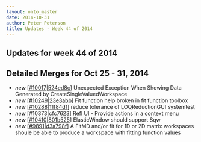 ```yaml
---
layout: onto_master
date: 2014-10-31
author: Peter Peterson
title: Updates - Week 44 of 2014
---
```

Updates for week 44 of 2014
---------------------------

Detailed Merges for Oct 25 - 31, 2014
-------------------------------------
* *new* \[[#10017](http://trac.mantidproject.org/mantid/ticket/10017)\|[524ed8c](https://github.com/mantidproject/mantid/commit/524ed8c04b0fa517a4f6b558df913af6330bb9a3)\] Unexpected Exception When Showing Data Generated by CreateSingleValuedWorkspace
* *new* \[[#10249](http://trac.mantidproject.org/mantid/ticket/10249)\|[23e3abb](https://github.com/mantidproject/mantid/commit/23e3abb26373dd6713311b82291f043efcf82daa)\] Fit function help broken in fit function toolbox
* *new* \[[#10288](http://trac.mantidproject.org/mantid/ticket/10288)\|[11f84df](https://github.com/mantidproject/mantid/commit/11f84df22ba334036554eefa00da2fb2883e99f9)\] reduce tolerance of LOQReductionGUI systemtest
* *new* \[[#10373](http://trac.mantidproject.org/mantid/ticket/10373)\|[cfc7623](https://github.com/mantidproject/mantid/commit/cfc762345e2c97b5b44bcc6520b825ff489257e3)\] Refl UI - Provide actions in a context menu
* *new* \[[#10410](http://trac.mantidproject.org/mantid/ticket/10410)\|[801b525](https://github.com/mantidproject/mantid/commit/801b525f3ca643bd1e17825a69581ddc0df41fed)\] ElasticWindow should support Sqw
* *new* \[[#9891](http://trac.mantidproject.org/mantid/ticket/9891)\|[d3a798f](https://github.com/mantidproject/mantid/commit/d3a798f289dee8b6f6dcf81791b1404e87590f13)\] A FitMD and/or fit for 1D or 2D matrix workspaces shoule be able to produce a workspace with fitting function values
